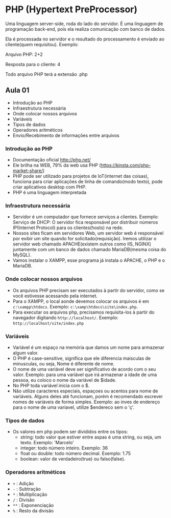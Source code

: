 # PHP (Hypertext PreProcessor)
Uma linguagem server-side, roda do lado do servidor. É uma linguagem de programação back-end, pois ela realiza comunicação com banco de dados.

Ela é processada no servidor e o resultado do processamento é enviado ao cliente(quem requisitou). Exemplo: 

Arquivo PHP: 2+2

Resposta para o cliente: 4

Todo arquivo PHP terá a extensão .php

## Aula 01
- Introdução ao PHP
- Infraestrutura necessária
- Onde colocar nossos arquivos
- Variáveis
- Tipos de dados
- Operadores aritméticos
- Envio/Recebimento de informações entre arquivos

### Introdução ao PHP
- Documentação oficial http://php.net/
- Ele brilha na WEB, 79% da web usa PHP (https://kinsta.com/php-market-share/)
- PHP pode ser utilizado para projetos de IoT(internet das coisas), funciona para criar aplicações de linha de comando(modo texto), pode criar aplicativos desktop com PHP.
- PHP é uma linguagem interpretada

### Infraestrutura necessária
- Servidor é um computador que fornece serviços a clientes. Exemplo: Serviço de DHCP: O servidor fica responsável por distribuir números IP(Internet Protocol) para os clientes(hosts) na rede.
- Nossos sites ficam em servidores Web, um servidor web é responsável por exibir um site quando for solicitado(requisição). Iremos utilizar o servidor web chamado APACHE(existem outros como IIS, NGINX) juntamente com um banco de dados chamado MariaDB(mesma coisa do MySQL).
- Vamos instalar o XAMPP, esse programa já instala o APACHE, o PHP e o MariaDB.

### Onde colocar nossos arquivos
- Os arquivos PHP precisam ser executados à partir do servidor, como se você estivesse acessando pela internet.
- Para o XAMPP, o local aonde devemos colocar os arquivos é em `c:\xampp\htdocs`. Exemplo: `c:\xamp\htdocs\site\index.php`.
- Para executar os arquivos php, precisamos requisita-los à partir do navegador digitando `http://localhost/`. Exemplo: `http://localhost/site/index.php`

### Variáveis
- Variável é um espaço na memória que damos um nome para armazenar algum valor.
- O PHP é case-sensitive, significa que ele diferencia maisculas de minusculas, ou seja, Nome é diferente de nome.
- O nome de uma variável deve ser significativo de acordo com o seu valor. Exemplo: para uma variável que irá armazenar a idade de uma pessoa, eu coloco o nome da variável de $idade.
- No PHP toda variável inicia com o $.
- Não utilize caracteres especiais, espaçoes ou acentos para nome de variáveis. Alguns deles até funcionam, porém é recomendado escrever nomes de variáveis de forma simples. Exemplo: ao inves de endereço para o nome de uma variavel, utilize $endereco sem o 'ç'.

### Tipos de dados
- Os valores em php podem ser divididos entre os tipos:
    - string: todo valor que estiver entre aspas é uma string, ou seja, um texto. Exemplo: 'Marcelo'
    - integer: todo número inteiro. Exemplo: 36
    - float ou double: todo número decimal. Exemplo: 1.75
    - boolean: valor de verdadeiro(true) ou falso(false).

### Operadores aritméticos
- `+`  : Adição
- `-`  : Subtração
- `*`  : Multiplicação
- `/`  : Divisão
- `**` : Exponenciação
- `%`  : Resto da divisão